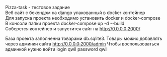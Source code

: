 Pizza-task - тестовое задание <br>
Веб сайт с бекендом на django упакованный в docker контейнер <br>
Для запуска проекта необходимо установить docker и  docker-compose <br>
В консоли папки проекта docker-compose up -d --build <br>
Соберется контейнер и запустится сайт на http://0.0.0.0:2000/

База проекта заполненна товарами db.sqlite3.
Товары можно добавлять через админки сайта http://0.0.0.0:2000/admin
Чтобы воспользоваться админкой нужно войти
login qwil
password qwil

